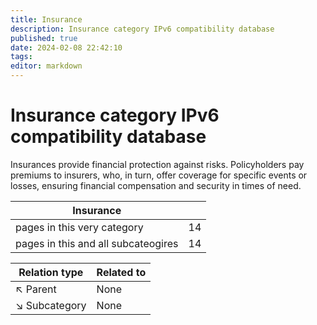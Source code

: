 ```yaml
---
title: Insurance
description: Insurance category IPv6 compatibility database
published: true
date: 2024-02-08 22:42:10 
tags:
editor: markdown
---
```


# Insurance category IPv6 compatibility database


Insurances provide financial protection against risks. Policyholders pay premiums to insurers, who, in turn, offer coverage for specific events or losses, ensuring financial compensation and security in times of need.


| Insurance   |   |
| - | - |
| pages in this very category | 14 |
| pages in this and all subcateogires | 14 |

| Relation type | Related to |
| - | - |
| :arrow_upper_left: Parent | None |
| :arrow_lower_right: Subcategory | None |
